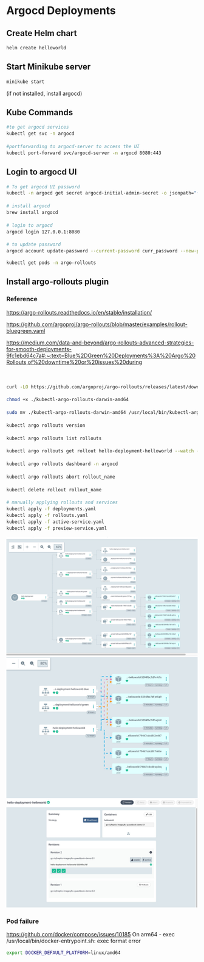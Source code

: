 # Argocd Deployments

## Create Helm chart

```bash
helm create helloworld
```

## Start Minikube server

```bash
minikube start
```

(if not installed, install argocd)

## Kube Commands

```bash
#to get argocd services
kubectl get svc -n argocd

#portforwarding to argocd-server to access the UI
kubectl port-forward svc/argocd-server -n argocd 8080:443
```

## Login to argocd UI

```bash
# To get argocd UI password
kubectl -n argocd get secret argocd-initial-admin-secret -o jsonpath="{.data.password}" | base64 -d

# install argocd
brew install argocd

# login to argocd
argocd login 127.0.0.1:8080

# to update password
argocd account update-password --current-password curr_password --new-password new_password
```

```bash
kubectl get pods -n argo-rollouts
```

## Install argo-rollouts plugin

### Reference

https://argo-rollouts.readthedocs.io/en/stable/installation/

https://github.com/argoproj/argo-rollouts/blob/master/examples/rollout-bluegreen.yaml

https://medium.com/data-and-beyond/argo-rollouts-advanced-strategies-for-smooth-deployments-9fc1ebd64c7a#:~:text=Blue%2DGreen%20Deployments%3A%20Argo%20Rollouts,of%20downtime%20or%20issues%20during

```bash


curl -LO https://github.com/argoproj/argo-rollouts/releases/latest/download/kubectl-argo-rollouts-darwin-amd64

chmod +x ./kubectl-argo-rollouts-darwin-amd64

sudo mv ./kubectl-argo-rollouts-darwin-amd64 /usr/local/bin/kubectl-argo-rollouts

kubectl argo rollouts version

kubectl argo rollouts list rollouts

kubectl argo rollouts get rollout hello-deployment-helloworld --watch -n argocd

kubectl argo rollouts dashboard -n argocd

kubectl argo rollouts abort rollout_name

kubectl delete rollout rollout_name

# manually applying rollouts and services
kubectl apply -f deployments.yaml
kubectl apply -f rollouts.yaml
kubectl apply -f active-service.yaml
kubectl apply -f preview-service.yaml
```

![alt text](image.png)
![alt text](image-1.png)
![alt text](image-2.png)


### Pod failure
https://github.com/docker/compose/issues/10185
On arm64 - exec /usr/local/bin/docker-entrypoint.sh: exec format error
```bash
export DOCKER_DEFAULT_PLATFORM=linux/amd64
```